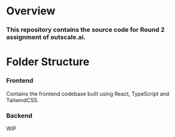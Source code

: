 # Overview

### This repository contains the source code for Round 2 assignment of outscale.ai.

# Folder Structure

### Frontend

Contains the frontend codebase built using React, TypeScript and TailwindCSS.

### Backend

WIP
